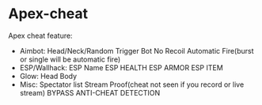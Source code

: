 # Apex-cheat
Apex cheat
feature:
- Aimbot:
  Head/Neck/Random
  Trigger Bot
  No Recoil
  Automatic Fire(burst or single will be automatic fire) 
- ESP/Wallhack:
  ESP Name
  ESP HEALTH
  ESP ARMOR
  ESP ITEM
- Glow:
  Head
  Body
- Misc:
  Spectator list
  Stream Proof(cheat not seen if you record or live stream)
  BYPASS ANTI-CHEAT DETECTION
  
